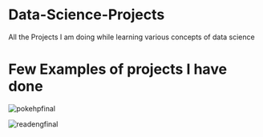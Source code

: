 # Data-Science-Projects
All the Projects I am doing while learning various concepts of data science


# Few Examples of projects I have done

![pokehpfinal](https://user-images.githubusercontent.com/97830217/179274253-4ecf744c-c0d9-481d-8a11-0a98e4b1df17.jpg)



![readengfinal](https://user-images.githubusercontent.com/97830217/179274296-2367157e-4440-422b-b47f-5d23baf58067.jpg)
